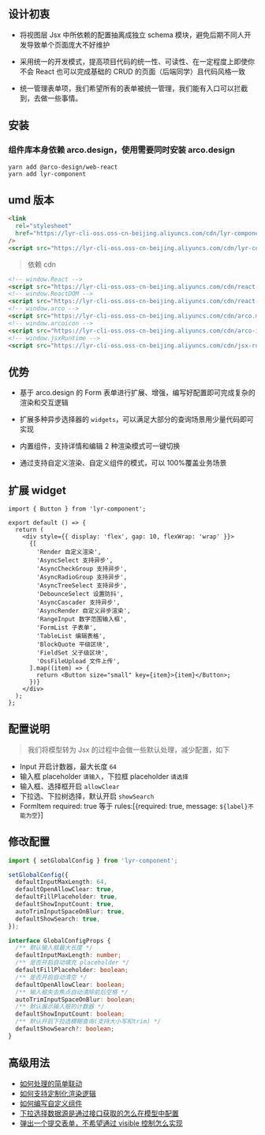 ## 设计初衷

- 将视图层 Jsx 中所依赖的配置抽离成独立 schema 模块，避免后期不同人开发导致单个页面庞大不好维护

- 采用统一的开发模式，提高项目代码的统一性、可读性、在一定程度上即使你不会 React 也可以完成基础的 CRUD 的页面（后端同学）且代码风格一致

- 统一管理表单项，我们希望所有的表单被统一管理，我们能有入口可以拦截到，去做一些事情。

## 安装

### 组件库本身依赖 arco.design，使用需要同时安装 arco.design

```shell
yarn add @arco-design/web-react
yarn add lyr-component
```

## umd 版本

```html
<link
  rel="stylesheet"
  href="https://lyr-cli-oss.oss-cn-beijing.aliyuncs.com/cdn/lyr-component.min.css"
/>
<script src="https://lyr-cli-oss.oss-cn-beijing.aliyuncs.com/cdn/lyr-component.min.js"></script>
```

> 依赖 cdn

```html
<!-- window.React -->
<script src="https://lyr-cli-oss.oss-cn-beijing.aliyuncs.com/cdn/react.production.min.js"></script>
<!-- window.ReactDOM -->
<script src="https://lyr-cli-oss.oss-cn-beijing.aliyuncs.com/cdn/react-dom.production.min.js"></script>
<!-- window.arco -->
<script src="https://lyr-cli-oss.oss-cn-beijing.aliyuncs.com/cdn/arco.min.js"></script>
<!-- window.arcoicon -->
<script src="https://lyr-cli-oss.oss-cn-beijing.aliyuncs.com/cdn/arco-icon.min.js"></script>
<!-- window.jsxRuntime -->
<script src="https://lyr-cli-oss.oss-cn-beijing.aliyuncs.com/cdn/jsx-runtime.polyfill.js"></script>
```

## 优势

- 基于 arco.design 的 Form 表单进行扩展、增强，编写好配置即可完成复杂的渲染和交互逻辑

- 扩展多种异步选择器的 `widgets`，可以满足大部分的查询场景用少量代码即可实现

- 内置组件，支持详情和编辑 2 种渲染模式可一键切换

- 通过支持自定义渲染、自定义组件的模式，可以 100%覆盖业务场景

## 扩展 widget

```tsx | pureReact
import { Button } from 'lyr-component';

export default () => {
  return (
    <div style={{ display: 'flex', gap: 10, flexWrap: 'wrap' }}>
      {[
        'Render 自定义渲染',
        'AsyncSelect 支持异步',
        'AsyncCheckGroup 支持异步',
        'AsyncRadioGroup 支持异步',
        'AsyncTreeSelect 支持异步',
        'DebounceSelect 设置防抖',
        'AsyncCascader 支持异步',
        'AsyncRender 自定义异步渲染',
        'RangeInput 数字范围输入框',
        'FormList 子表单',
        'TableList 编辑表格',
        'BlockQuote 平级区块',
        'FieldSet 父子级区块',
        'OssFileUpload 文件上传',
      ].map((item) => {
        return <Button size="small" key={item}>{item}</Button>;
      })}
    </div>
  );
};
```

## 配置说明

> 我们将模型转为 Jsx 的过程中会做一些默认处理，减少配置，如下

- Input 开启计数器，最大长度 `64`
- 输入框 placeholder `请输入`，下拉框 placeholder `请选择`
- 输入框、选择框开启 `allowClear`
- 下拉选、下拉树选择，默认开启 `showSearch`
- FormItem required: true 等于 rules:[{required: true, message: `${label}不能为空`}]

## 修改配置

```ts
import { setGlobalConfig } from 'lyr-component';

setGlobalConfig({
  defaultInputMaxLength: 64,
  defaultOpenAllowClear: true,
  defaultFillPlaceholder: true,
  defaultShowInputCount: true,
  autoTrimInputSpaceOnBlur: true,
  defaultShowSearch: true,
});

interface GlobalConfigProps {
  /** 默认输入框最大长度 */
  defaultInputMaxLength: number;
  /** 是否开启自动填充 placeholder */
  defaultFillPlaceholder: boolean;
  /** 是否开启自动清空 */
  defaultOpenAllowClear: boolean;
  /** 输入框失去焦点自动清除前后空格 */
  autoTrimInputSpaceOnBlur: boolean;
  /** 默认展示输入框的计数器 */
  defaultShowInputCount: boolean;
  /** 默认开启下拉选模糊查询(支持大小写和trim) */
  defaultShowSearch?: boolean;
}
```

## 高级用法

- [如何处理的简单联动](#/components/form-advance#使用effect实现联动交互)
- [如何支持定制化渲染逻辑](#/components/form-advance#使用自定义渲染)
- [如何编写自定义组件](#/components/form-advance#使用自定义组件)
- [下拉选择数据源是通过接口获取的怎么在模型中配置](#/components/form-advance#使用异步的options)
- [弹出一个提交表单，不希望通过 visible 控制怎么实现](#/components/create-modal)
